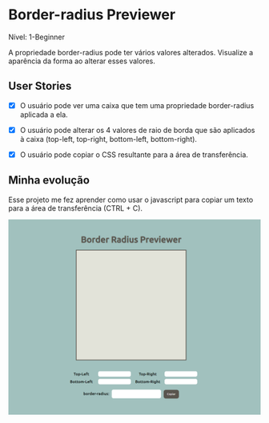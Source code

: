 # Border-radius Previewer

Nível: 1-Beginner

A propriedade border-radius pode ter vários valores alterados. Visualize a aparência da forma ao alterar esses valores.

## User Stories
- [x] O usuário pode ver uma caixa que tem uma propriedade border-radius aplicada a ela.
- [x] O usuário pode alterar os 4 valores de raio de borda que são aplicados à caixa (top-left, top-right, bottom-left, bottom-right).
- [x] O usuário pode copiar o CSS resultante para a área de transferência.


## Minha evolução

Esse projeto me fez aprender como usar o javascript para copiar um texto para a área de transferência (CTRL + C).

![imagem do projeto Border Radius Previewer](./img-projeto.png)
